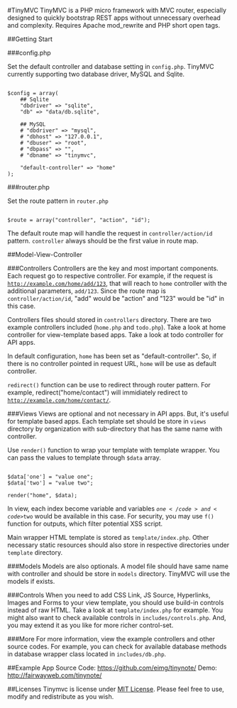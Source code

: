 #TinyMVC
TinyMVC is a PHP micro framework with MVC router, especially designed to quickly bootstrap REST apps without unnecessary overhead and complexity. Requires Apache mod_rewrite and PHP short open tags.

##Getting Start

###config.php

Set the default controller and database setting in <code>config.php</code>. TinyMVC currently supporting two database driver, MySQL and Sqlite.
<pre><code>
$config = array(
	## Sqlite
	"dbdriver" => "sqlite",
	"db" => "data/db.sqlite",

	## MySQL
	# "dbdriver" => "mysql",
	# "dbhost" => "127.0.0.1",
	# "dbuser" => "root",
	# "dbpass" => "",
	# "dbname" => "tinymvc",

	"default-controller" => "home"
);
</code></pre>

###router.php

Set the route pattern in <code>router.php</code>
<pre><code>
$route = array("controller", "action", "id");
</code></pre>

The default route map will handle the request in <code>controller/action/id</code> pattern. <code>controller</code> always should be the first value in route map.

##Model-View-Controller

###Controllers
Controllers are the key and most important components. Each request go to respective controller. For example, if the request is <code>http://example.com/home/add/123</code>, that will reach to <code>home</code> controller with the additional parameters, <code>add/123</code>. Since the route map is <code>controller/action/id</code>, "add" would be "action" and "123" would be "id" in this case.

Controllers files should stored in <code>controllers</code> directory. There are two example controllers included (<code>home.php</code> and <code>todo.php</code>). Take a look at home controller for view-template based apps. Take a look at todo controller for API apps.

In default configuration, <code>home</code> has been set as "default-controller". So, if there is no controller pointed in request URL, <code>home</code> will be use as default controller.

<code>redirect()</code> function can be use to redirect through router pattern. For example, </code>redirect("home/contact")</code> will immidiately redirect to <code>http://example.com/home/contact/</code>.

###Views 
Views are optional and not necessary in API apps. But, it's useful for template based apps. Each template set should be store in <code>views</code> directory by organization with sub-directory that has the same name with controller.

Use <code>render()</code> function to wrap your template with template wrapper. You can pass the values to template through <code>$data</code> array.

<pre><code>
$data['one'] = "value one";
$data['two'] = "value two";

render("home", $data);
</code></pre>

In view, each index become variable and variables <code>$one</code> and <code>$two</code> would be available in this case. For security, you may use <code>f()</code> function for outputs, which filter potential XSS script.

Main wrapper HTML template is stored as <code>template/index.php</code>. Other necessary static resources should also store in respective directories under <code>template</code> directory.

###Models
Models are also optionals. A model file should have same name with controller and should be store in <code>models</code> directory. TinyMVC will use the models if exists.

###Controls
When you need to add CSS Link, JS Source, Hyperlinks, Images and Forms to your view template, you should use build-in controls instead of raw HTML. Take a look at <code>template/index.php</code> for example. You might also want to check available controls in <code>includes/controls.php</code>. And, you may extend it as you like for more richer control-set.

###More
For more information, view the example controllers and other source codes. For example, you can check for available database methods in database wrapper class located in <code>includes/db.php</code>.

##Example App
Source Code: <a href="https://github.com/eimg/tinynote/">https://github.com/eimg/tinynote/</a>
Demo: <a href="http://fairwayweb.com/tinynote/">http://fairwayweb.com/tinynote/</a>

##Licenses
Tinymvc is license under <a href="https://github.com/eimg/tinymvc/blob/master/LICENSE.md">MIT License</a>. Please feel free to use, modify and redistribute as you wish.
